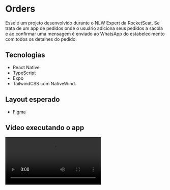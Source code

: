 # Orders

Esse é um projeto desenvolvido durante o NLW Expert da RocketSeat. Se trata de um app de pedidos onde o usuário adiciona seus pedidos a sacola e ao confirmar uma mensagem é enviado ao WhatsApp do estabelecimento com todos os detalhes do pedido.

## Tecnologias

-   React Native
-   TypeScript
-   Expo
-   TailwindCSS com NativeWind.

## Layout esperado

-   [Figma](https://www.figma.com/community/file/1336456468568916765/nlw-expert-orders)

## Vídeo executando o app

<video controls src="https://github.com/Guilhermedsc/Orders/blob/main/midia/midia.mp4" title="Title"></video>
